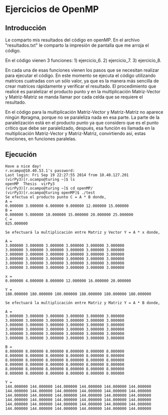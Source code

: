 Ejercicios de OpenMP
====================


Introducción
------------

Le comparto mis resultados del código en openMP. En el archivo "resultados.txt" le comparto la impresión de pantalla que me arroja el código.

En el código vienen 3 funciones: 
	1) ejercicio_6.
	2) ejercicio_7.
	3) ejercicio_8. 

En cada una de esas funciones vienen los pasos que se necesitan realizar para ejecutar el código. En este momento se ejecuta el código utilizando matrices cuatradas con un sólo valor, ya que es la manera más sencilla de crear matrices rápidamente y verificar el resultado. El procedimiento que realicé es paralelizar el producto punto y en la multiplicación Matriz-Vector y Matriz-Matriz se manda llamar por cada celda que se requiere el resultado. 

En el código para la multiplicación Matriz-Vector y Matriz-Matriz no aparece ningún #pragma, porque no se paraleliza nada en esa parte. La parte de la paralelización está en el producto punto ya que considero que es el punto crítico que debe ser paralelizado, después, esa función es llamada en la multiplicación Matriz-Vector y Matriz-Matriz, convirtiendo así, estas funciones, en funciones paralelas.

Ejecución
---------

```
Have a nice day!
r.ocampo@10.40.53.1's password:
Last login: Fri Sep 19 22:27:55 2014 from 10.40.127.201
(virPy3)[r.ocampo@turing ~]$ ls
openMP  Thesis  virPy3
(virPy3)[r.ocampo@turing ~]$ cd openMP/
(virPy3)[r.ocampo@turing openMP]$ ./test
Se efectua el producto punto C = A * B donde,
A =
0.000000 3.000000 6.000000 9.000000 12.000000 15.000000
B =
0.000000 5.000000 10.000000 15.000000 20.000000 25.000000
C =
825.000000

Se efectuará la multiplicación entre Matriz y Vector Y = A * x donde,

A =
3.000000 3.000000 3.000000 3.000000 3.000000 3.000000
3.000000 3.000000 3.000000 3.000000 3.000000 3.000000
3.000000 3.000000 3.000000 3.000000 3.000000 3.000000
3.000000 3.000000 3.000000 3.000000 3.000000 3.000000
3.000000 3.000000 3.000000 3.000000 3.000000 3.000000
3.000000 3.000000 3.000000 3.000000 3.000000 3.000000

x =
0.000000 4.000000 8.000000 12.000000 16.000000 20.000000

Y =
180.000000 180.000000 180.000000 180.000000 180.000000 180.000000

Se efectuará la multiplicación entre Matriz y Matriz Y = A * B donde,

A =
3.000000 3.000000 3.000000 3.000000 3.000000 3.000000
3.000000 3.000000 3.000000 3.000000 3.000000 3.000000
3.000000 3.000000 3.000000 3.000000 3.000000 3.000000
3.000000 3.000000 3.000000 3.000000 3.000000 3.000000
3.000000 3.000000 3.000000 3.000000 3.000000 3.000000
3.000000 3.000000 3.000000 3.000000 3.000000 3.000000

B =
8.000000 8.000000 8.000000 8.000000 8.000000 8.000000
8.000000 8.000000 8.000000 8.000000 8.000000 8.000000
8.000000 8.000000 8.000000 8.000000 8.000000 8.000000
8.000000 8.000000 8.000000 8.000000 8.000000 8.000000
8.000000 8.000000 8.000000 8.000000 8.000000 8.000000
8.000000 8.000000 8.000000 8.000000 8.000000 8.000000

Y =
144.000000 144.000000 144.000000 144.000000 144.000000 144.000000
144.000000 144.000000 144.000000 144.000000 144.000000 144.000000
144.000000 144.000000 144.000000 144.000000 144.000000 144.000000
144.000000 144.000000 144.000000 144.000000 144.000000 144.000000
144.000000 144.000000 144.000000 144.000000 144.000000 144.000000
144.000000 144.000000 144.000000 144.000000 144.000000 144.000000

```
